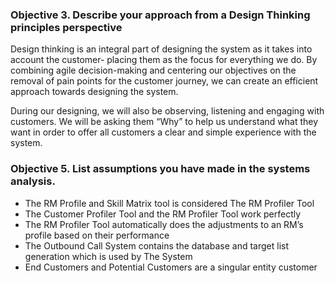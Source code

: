 ### Objective 3. Describe your approach from a Design Thinking principles perspective
Design thinking is an integral part of designing the system as it takes into account the customer- placing them as the focus for everything we do. By combining agile decision-making and centering our objectives on the removal of pain points for the customer journey, we can create an efficient approach towards designing the system. 

During our designing, we will also be observing, listening and engaging with customers. We will be asking them “Why” to help us understand what they want in order to offer all customers a clear and simple experience with the system.


### Objective 5. List assumptions you have made in the systems analysis. 
* The RM Profile and Skill Matrix tool is considered The RM Profiler Tool
* The Customer Profiler Tool and the RM Profiler Tool work perfectly
* The RM Profiler Tool automatically does the adjustments to an RM’s profile based on their performance
* The Outbound Call System contains the database and target list generation which is used by The System
* End Customers and Potential Customers are a singular entity customer
